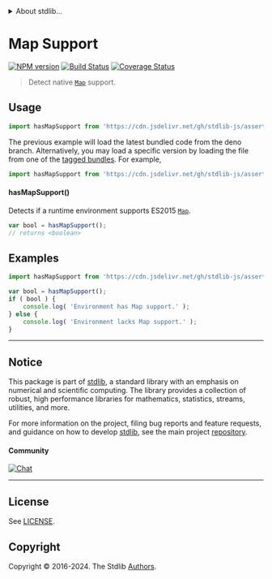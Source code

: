 <!--

@license Apache-2.0

Copyright (c) 2018 The Stdlib Authors.

Licensed under the Apache License, Version 2.0 (the "License");
you may not use this file except in compliance with the License.
You may obtain a copy of the License at

   http://www.apache.org/licenses/LICENSE-2.0

Unless required by applicable law or agreed to in writing, software
distributed under the License is distributed on an "AS IS" BASIS,
WITHOUT WARRANTIES OR CONDITIONS OF ANY KIND, either express or implied.
See the License for the specific language governing permissions and
limitations under the License.

-->


<details>
  <summary>
    About stdlib...
  </summary>
  <p>We believe in a future in which the web is a preferred environment for numerical computation. To help realize this future, we've built stdlib. stdlib is a standard library, with an emphasis on numerical and scientific computation, written in JavaScript (and C) for execution in browsers and in Node.js.</p>
  <p>The library is fully decomposable, being architected in such a way that you can swap out and mix and match APIs and functionality to cater to your exact preferences and use cases.</p>
  <p>When you use stdlib, you can be absolutely certain that you are using the most thorough, rigorous, well-written, studied, documented, tested, measured, and high-quality code out there.</p>
  <p>To join us in bringing numerical computing to the web, get started by checking us out on <a href="https://github.com/stdlib-js/stdlib">GitHub</a>, and please consider <a href="https://opencollective.com/stdlib">financially supporting stdlib</a>. We greatly appreciate your continued support!</p>
</details>

# Map Support

[![NPM version][npm-image]][npm-url] [![Build Status][test-image]][test-url] [![Coverage Status][coverage-image]][coverage-url] <!-- [![dependencies][dependencies-image]][dependencies-url] -->

> Detect native [`Map`][mdn-map] support.



<section class="usage">

## Usage

```javascript
import hasMapSupport from 'https://cdn.jsdelivr.net/gh/stdlib-js/assert-has-map-support@deno/mod.js';
```
The previous example will load the latest bundled code from the deno branch. Alternatively, you may load a specific version by loading the file from one of the [tagged bundles](https://github.com/stdlib-js/assert-has-map-support/tags). For example,

```javascript
import hasMapSupport from 'https://cdn.jsdelivr.net/gh/stdlib-js/assert-has-map-support@v0.2.0-deno/mod.js';
```

#### hasMapSupport()

Detects if a runtime environment supports ES2015 [`Map`][mdn-map].

```javascript
var bool = hasMapSupport();
// returns <boolean>
```

</section>

<!-- /.usage -->

<section class="examples">

## Examples

<!-- eslint no-undef: "error" -->

```javascript
import hasMapSupport from 'https://cdn.jsdelivr.net/gh/stdlib-js/assert-has-map-support@deno/mod.js';

var bool = hasMapSupport();
if ( bool ) {
    console.log( 'Environment has Map support.' );
} else {
    console.log( 'Environment lacks Map support.' );
}
```

</section>

<!-- /.examples -->



<!-- Section for related `stdlib` packages. Do not manually edit this section, as it is automatically populated. -->

<section class="related">

</section>

<!-- /.related -->

<!-- Section for all links. Make sure to keep an empty line after the `section` element and another before the `/section` close. -->


<section class="main-repo" >

* * *

## Notice

This package is part of [stdlib][stdlib], a standard library with an emphasis on numerical and scientific computing. The library provides a collection of robust, high performance libraries for mathematics, statistics, streams, utilities, and more.

For more information on the project, filing bug reports and feature requests, and guidance on how to develop [stdlib][stdlib], see the main project [repository][stdlib].

#### Community

[![Chat][chat-image]][chat-url]

---

## License

See [LICENSE][stdlib-license].


## Copyright

Copyright &copy; 2016-2024. The Stdlib [Authors][stdlib-authors].

</section>

<!-- /.stdlib -->

<!-- Section for all links. Make sure to keep an empty line after the `section` element and another before the `/section` close. -->

<section class="links">

[npm-image]: http://img.shields.io/npm/v/@stdlib/assert-has-map-support.svg
[npm-url]: https://npmjs.org/package/@stdlib/assert-has-map-support

[test-image]: https://github.com/stdlib-js/assert-has-map-support/actions/workflows/test.yml/badge.svg?branch=v0.2.0
[test-url]: https://github.com/stdlib-js/assert-has-map-support/actions/workflows/test.yml?query=branch:v0.2.0

[coverage-image]: https://img.shields.io/codecov/c/github/stdlib-js/assert-has-map-support/main.svg
[coverage-url]: https://codecov.io/github/stdlib-js/assert-has-map-support?branch=main

<!--

[dependencies-image]: https://img.shields.io/david/stdlib-js/assert-has-map-support.svg
[dependencies-url]: https://david-dm.org/stdlib-js/assert-has-map-support/main

-->

[chat-image]: https://img.shields.io/gitter/room/stdlib-js/stdlib.svg
[chat-url]: https://app.gitter.im/#/room/#stdlib-js_stdlib:gitter.im

[stdlib]: https://github.com/stdlib-js/stdlib

[stdlib-authors]: https://github.com/stdlib-js/stdlib/graphs/contributors

[cli-section]: https://github.com/stdlib-js/assert-has-map-support#cli
[cli-url]: https://github.com/stdlib-js/assert-has-map-support/tree/cli
[@stdlib/assert-has-map-support]: https://github.com/stdlib-js/assert-has-map-support/tree/main

[umd]: https://github.com/umdjs/umd
[es-module]: https://developer.mozilla.org/en-US/docs/Web/JavaScript/Guide/Modules

[deno-url]: https://github.com/stdlib-js/assert-has-map-support/tree/deno
[deno-readme]: https://github.com/stdlib-js/assert-has-map-support/blob/deno/README.md
[umd-url]: https://github.com/stdlib-js/assert-has-map-support/tree/umd
[umd-readme]: https://github.com/stdlib-js/assert-has-map-support/blob/umd/README.md
[esm-url]: https://github.com/stdlib-js/assert-has-map-support/tree/esm
[esm-readme]: https://github.com/stdlib-js/assert-has-map-support/blob/esm/README.md
[branches-url]: https://github.com/stdlib-js/assert-has-map-support/blob/main/branches.md

[stdlib-license]: https://raw.githubusercontent.com/stdlib-js/assert-has-map-support/main/LICENSE

[mdn-map]: https://developer.mozilla.org/en-US/docs/Web/JavaScript/Reference/Global_Objects/Map

</section>

<!-- /.links -->
